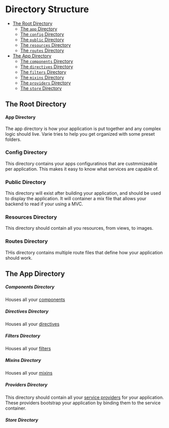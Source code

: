 # Directory Structure

* [The Root Directory](#the-root-directory)
  * [The `app` Directory](#the-root-app-directory)
  * [The `config` Directory](#the-root-config-directory)
  * [The `public` Directory](#the-root-public-directory)
  * [The `resources` Directory](#the-root-resources-directory)
  * [The `routes` Directory](#the-root-routes-directory)
* [The App Directory](#the-app-directory)
  * [The `components` Directory](#the-app-components-directory)
  * [The `directives` Directory](#the-app-directives-directory)
  * [The `filters` Directory](#the-app-filters-directory)
  * [The `mixins` Directory](#the-app-mixins-directory)
  * [The `providers` Directory](#the-app-providers-directory)
  * [The `store` Directory](#the-app-store-directory)

<a name="the-root-directory"></a>

## The Root Directory

<a name="the-root-app-directory"></a>

#### App Directory

The app directory is how your application is put together and any complex logic should live. Varie tries to help you get organized with some preset folders.

<a name="the-root-config-directory"></a>

### Config Directory

This directory contains your apps configuratinos that are custmmizeable per application. This makes it easy to know what services are capable of.

<a name="the-root-public-directory"></a>

### Public Directory

This directory will exist after building your application, and should be used to display the application. It will container a mix file that allows your backend to read if your using a MVC.

<a name="the-root-resources-directory"></a>

### Resources Directory

This directory should contain all you resources, from views, to images.

<a name="the-root-routes-directory"></a>

### Routes Directory

THis directory contains multiple route files that define how your application should work.

<a name="the-app-directory"></a>

## The App Directory

<a name="the-app-components-directory"></a>

##### Components Directory

Houses all your [components](/docs/{{version}}/components)

<a name="the-app-directives-directory"></a>

##### Directives Directory

Houses all your [directives](/docs/{{version}}/directives)

<a name="the-app-filters-directory"></a>

##### Filters Directory

Houses all your [filters](/docs/{{version}}/filters)

<a name="the-app-mixins-directory"></a>

##### Mixins Directory

Houses all your [mixins](/docs/{{version}}/mixins)

<a name="the-app-providers-directory"></a>

##### Providers Directory

This directory should contain all your [service providers](/docs/{{version}}/service-providers) for your application. These providers bootstrap your application by binding them to the service container.

<a name="the-app-store-directory"></a>

##### Store Directory
